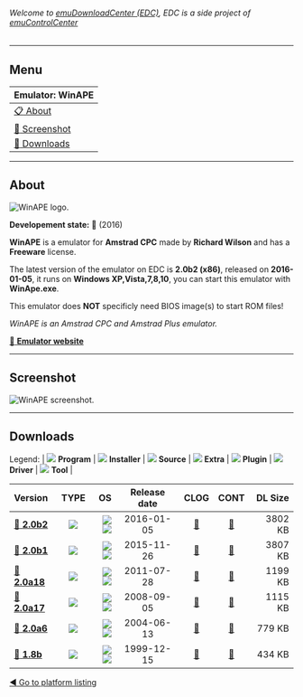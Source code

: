 ###### Welcome to [emuDownloadCenter (EDC)](https://github.com/PhoenixInteractiveNL/emuDownloadCenter/wiki/), EDC is a side project of [emuControlCenter](https://github.com/PhoenixInteractiveNL/emuControlCenter/wiki/)
***
## Menu
| **Emulator: WinAPE** |
|:---------|
| [:clipboard: About](#about) |
| [:sunrise: Screenshot](#screenshot) |
| [:floppy_disk: Downloads](#downloads) |
***
## About
![](https://github.com/PhoenixInteractiveNL/emuDownloadCenter/wiki/images_emulator/winape_logo_200.jpg "WinAPE logo.")

**Developement state:** :large_blue_circle: (2016)

**WinAPE** is a emulator for **Amstrad CPC** made by **Richard Wilson** and has a **Freeware** license.

The latest version of the emulator on EDC is **2.0b2 (x86)**, released on **2016-01-05**, it runs on **Windows XP,Vista,7,8,10**, you can start this emulator with **WinApe.exe**.

This emulator does **NOT** specificly need BIOS image(s) to start ROM files!

_WinAPE is an Amstrad CPC and Amstrad Plus emulator._

[:link: **Emulator website**](http://www.winape.net/)
***
## Screenshot
![](https://raw.githubusercontent.com/PhoenixInteractiveNL/emuDownloadCenter/master/hooks/winape/emulator_screen_01.jpg "WinAPE screenshot.")
***
## Downloads
Legend: | 
![](https://raw.githubusercontent.com/wiki/PhoenixInteractiveNL/emuDownloadCenter/images_misc/icon_program_24.png) **Program** | 
![](https://raw.githubusercontent.com/wiki/PhoenixInteractiveNL/emuDownloadCenter/images_misc/icon_installer_24.png) **Installer** | 
![](https://raw.githubusercontent.com/wiki/PhoenixInteractiveNL/emuDownloadCenter/images_misc/icon_source_code_24.png) **Source** | 
![](https://raw.githubusercontent.com/wiki/PhoenixInteractiveNL/emuDownloadCenter/images_misc/icon_extra_24.png) **Extra** | 
![](https://raw.githubusercontent.com/wiki/PhoenixInteractiveNL/emuDownloadCenter/images_misc/icon_plugin_24.png) **Plugin** | 
![](https://raw.githubusercontent.com/wiki/PhoenixInteractiveNL/emuDownloadCenter/images_misc/icon_driver_24.png) **Driver** | 
![](https://raw.githubusercontent.com/wiki/PhoenixInteractiveNL/emuDownloadCenter/images_misc/icon_tool_24.png) **Tool** | 
 
| Version | TYPE | OS | Release date | CLOG | CONT | DL Size |
|:--------|:----:|---:|:------------:|:----:|:----:|--------:|
| [:floppy_disk: **2.0b2**](https://github.com/PhoenixInteractiveNL/edc-repo0002/raw/master/winape/2.0b2.7z) | ![](https://raw.githubusercontent.com/wiki/PhoenixInteractiveNL/emuDownloadCenter/images_misc/icon_program_24.png) | ![](https://raw.githubusercontent.com/wiki/PhoenixInteractiveNL/emuDownloadCenter/images_misc/logo_windows_24.png)![](https://raw.githubusercontent.com/wiki/PhoenixInteractiveNL/emuDownloadCenter/images_misc/icon_32-bit_24.png) | 2016-01-05 | [:page_facing_up:](https://github.com/PhoenixInteractiveNL/edc-repo0002/blob/master/winape/2.0b2_changelog.txt) | [:mag_right:](https://github.com/PhoenixInteractiveNL/edc-repo0002/blob/master/winape/2.0b2_contents.txt) | 3802 KB |
| [:floppy_disk: **2.0b1**](https://github.com/PhoenixInteractiveNL/edc-repo0002/raw/master/winape/2.0b1.7z) | ![](https://raw.githubusercontent.com/wiki/PhoenixInteractiveNL/emuDownloadCenter/images_misc/icon_program_24.png) | ![](https://raw.githubusercontent.com/wiki/PhoenixInteractiveNL/emuDownloadCenter/images_misc/logo_windows_24.png)![](https://raw.githubusercontent.com/wiki/PhoenixInteractiveNL/emuDownloadCenter/images_misc/icon_32-bit_24.png) | 2015-11-26 | [:page_facing_up:](https://github.com/PhoenixInteractiveNL/edc-repo0002/blob/master/winape/2.0b1_changelog.txt) | [:mag_right:](https://github.com/PhoenixInteractiveNL/edc-repo0002/blob/master/winape/2.0b1_contents.txt) | 3807 KB |
| [:floppy_disk: **2.0a18**](https://github.com/PhoenixInteractiveNL/edc-repo0002/raw/master/winape/2.0a18.7z) | ![](https://raw.githubusercontent.com/wiki/PhoenixInteractiveNL/emuDownloadCenter/images_misc/icon_program_24.png) | ![](https://raw.githubusercontent.com/wiki/PhoenixInteractiveNL/emuDownloadCenter/images_misc/logo_windows_24.png)![](https://raw.githubusercontent.com/wiki/PhoenixInteractiveNL/emuDownloadCenter/images_misc/icon_32-bit_24.png) | 2011-07-28 | [:page_facing_up:](https://github.com/PhoenixInteractiveNL/edc-repo0002/blob/master/winape/2.0a18_changelog.txt) | [:mag_right:](https://github.com/PhoenixInteractiveNL/edc-repo0002/blob/master/winape/2.0a18_contents.txt) | 1199 KB |
| [:floppy_disk: **2.0a17**](https://github.com/PhoenixInteractiveNL/edc-repo0002/raw/master/winape/2.0a17.7z) | ![](https://raw.githubusercontent.com/wiki/PhoenixInteractiveNL/emuDownloadCenter/images_misc/icon_program_24.png) | ![](https://raw.githubusercontent.com/wiki/PhoenixInteractiveNL/emuDownloadCenter/images_misc/logo_windows_24.png)![](https://raw.githubusercontent.com/wiki/PhoenixInteractiveNL/emuDownloadCenter/images_misc/icon_32-bit_24.png) | 2008-09-05 | [:page_facing_up:](https://github.com/PhoenixInteractiveNL/edc-repo0002/blob/master/winape/2.0a17_changelog.txt) | [:mag_right:](https://github.com/PhoenixInteractiveNL/edc-repo0002/blob/master/winape/2.0a17_contents.txt) | 1115 KB |
| [:floppy_disk: **2.0a6**](https://github.com/PhoenixInteractiveNL/edc-repo0002/raw/master/winape/2.0a6.7z) | ![](https://raw.githubusercontent.com/wiki/PhoenixInteractiveNL/emuDownloadCenter/images_misc/icon_program_24.png) | ![](https://raw.githubusercontent.com/wiki/PhoenixInteractiveNL/emuDownloadCenter/images_misc/logo_windows_24.png)![](https://raw.githubusercontent.com/wiki/PhoenixInteractiveNL/emuDownloadCenter/images_misc/icon_32-bit_24.png) | 2004-06-13 | [:page_facing_up:](https://github.com/PhoenixInteractiveNL/edc-repo0002/blob/master/winape/2.0a6_changelog.txt) | [:mag_right:](https://github.com/PhoenixInteractiveNL/edc-repo0002/blob/master/winape/2.0a6_contents.txt) | 779 KB |
| [:floppy_disk: **1.8b**](https://github.com/PhoenixInteractiveNL/edc-repo0002/raw/master/winape/1.8b.7z) | ![](https://raw.githubusercontent.com/wiki/PhoenixInteractiveNL/emuDownloadCenter/images_misc/icon_program_24.png) | ![](https://raw.githubusercontent.com/wiki/PhoenixInteractiveNL/emuDownloadCenter/images_misc/logo_windows_24.png)![](https://raw.githubusercontent.com/wiki/PhoenixInteractiveNL/emuDownloadCenter/images_misc/icon_32-bit_24.png) | 1999-12-15 | [:page_facing_up:](https://github.com/PhoenixInteractiveNL/edc-repo0002/blob/master/winape/1.8b_changelog.txt) | [:mag_right:](https://github.com/PhoenixInteractiveNL/edc-repo0002/blob/master/winape/1.8b_contents.txt) | 434 KB |

[:arrow_backward: Go to platform listing](https://github.com/PhoenixInteractiveNL/emuDownloadCenter/wiki/EDC-Platform-List)
